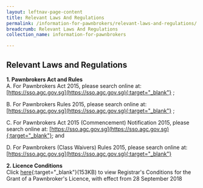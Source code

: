 ```yaml
---
layout: leftnav-page-content
title: Relevant Laws And Regulations
permalink: /information-for-pawnbrokers/relevant-laws-and-regulations/
breadcrumb: Relevant Laws And Regulations
collection_name: information-for-pawnbrokers

---
```

Relevant Laws and Regulations
---
**1. Pawnbrokers Act and Rules**<br>
A.      For Pawnbrokers Act 2015, please search online at: [https://sso.agc.gov.sg](https://sso.agc.gov.sg){:target="_blank"} ;

B.      For Pawnbrokers Rules 2015, please search online at: [https://sso.agc.gov.sg](https://sso.agc.gov.sg){:target="_blank"} ;

C.      For Pawnbrokers Act 2015 (Commencement) Notification 2015, please search online at: [https://sso.agc.gov.sg](https://sso.agc.gov.sg){:target="_blank"}; and

D.      For Pawnbrokers (Class Waivers) Rules 2015, please search online at: [https://sso.agc.gov.sg](https://sso.agc.gov.sg){:target="_blank"}

**2. Licence Conditions**<br>
Click [here](/files/ROP-licence-conditions-wef-28-Sep-2018.pdf){:target="_blank"}(153KB) to view Registrar's Conditions for the Grant of a Pawnbroker's Licence, with effect from 28 September 2018
